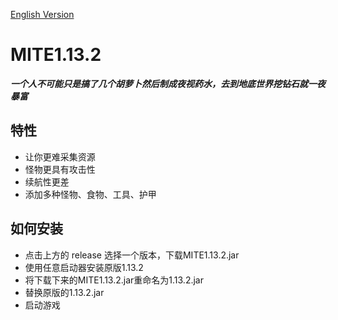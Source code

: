 [English Version](https://github.com/X1AOYu233/MITE1.13.2/README.MD)
# MITE1.13.2
**_一个人不可能只是搞了几个胡萝卜然后制成夜视药水，去到地底世界挖钻石就一夜暴富_**
## 特性
* 让你更难采集资源
* 怪物更具有攻击性
* 续航性更差
* 添加多种怪物、食物、工具、护甲
## 如何安装
* 点击上方的 release 选择一个版本，下载MITE1.13.2.jar
* 使用任意启动器安装原版1.13.2
* 将下载下来的MITE1.13.2.jar重命名为1.13.2.jar
* 替换原版的1.13.2.jar
* 启动游戏
